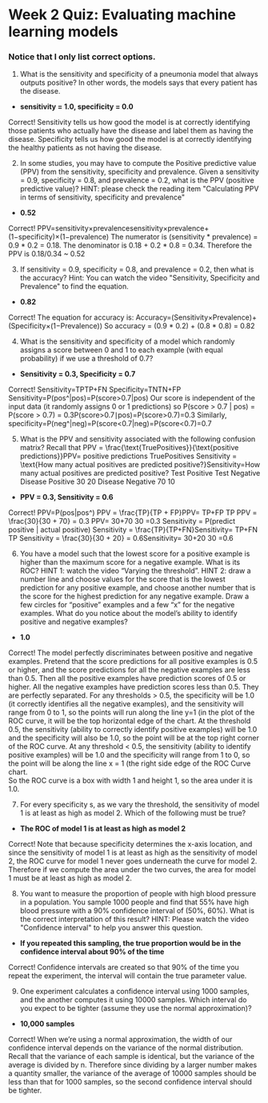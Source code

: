 # **Week 2 Quiz: Evaluating machine learning models**

### Notice that I only list correct options.

1. What is the sensitivity and specificity of a pneumonia model that always outputs positive? In other words, the models says that every patient has the disease.

- **sensitivity = 1.0, specificity = 0.0**

Correct! Sensitivity tells us how good the model is at correctly identifying those patients who actually have the disease and label them as having the disease.
Specificity tells us how good the model is at correctly identifying the healthy patients as not having the disease.

2. In some studies, you may have to compute the Positive predictive value (PPV) from the sensitivity, specificity and prevalence. Given a sensitivity = 0.9, specificity = 0.8, and prevalence = 0.2, what is the PPV (positive predictive value)? HINT: please check the reading item "Calculating PPV in terms of sensitivity, specificity and prevalence"

- **0.52**

Correct! PPV=sensitivity×prevalencesensitivity×prevalence+(1−specificity)×(1−prevalence)
The numerator is (sensitivity * prevalence) = 0.9 * 0.2 = 0.18.
The denominator is 0.18 + 0.2 * 0.8 = 0.34.
Therefore the PPV is 0.18/0.34 ~ 0.52

3. If sensitivity = 0.9, specificity = 0.8, and prevalence = 0.2, then what is the accuracy? Hint: You can watch the video "Sensitivity, Specificity and Prevalence" to find the equation.

- **0.82**

Correct! The equation for accuracy is: Accuracy=(Sensitivity×Prevalence)+(Specificity×(1−Prevalence))
So accuracy = (0.9 * 0.2) + (0.8 * 0.8) = 0.82

4. What is the sensitivity and specificity of a model which randomly assigns a score between 0 and 1 to each example (with equal probability) if we use a threshold of 0.7?

- **Sensitivity = 0.3, Specificity = 0.7**

Correct! Sensitivity=TPTP+FN Specificity=TNTN+FP
Sensitivity=P(pos^|pos)=P(score>0.7|pos)
Our score is independent of the input data (it randomly assigns 0 or 1 predictions) so
P(score > 0.7 | pos) = P(score > 0.7) = 0.3P(score>0.7∣pos)=P(score>0.7)=0.3
Similarly, specificity=P(neg^|neg)=P(score<0.7|neg)=P(score<0.7)=0.7

5. What is the PPV and sensitivity associated with the following confusion matrix?
Recall that
PPV = \frac{\text{TruePositives}}{\text{positive predictions}}PPV= 
positive predictions
TruePositives 
Sensitivity = \text{How many actual positives are predicted positive?}Sensitivity=How many actual positives are predicted positive?
Test Positive	Test Negative
Disease Positive	30	20
Disease Negative	70	10


- **PPV = 0.3, Sensitivity = 0.6**

Correct! PPV=P(pos|pos^)
PPV = \frac{TP}{TP + FP}PPV= 
TP+FP
TP
PPV = \frac{30}{30 + 70} = 0.3 PPV= 
30+70
30
=0.3
Sensitivity = P(predict positive | actual positive)
Sensitivity = \frac{TP}{TP+FN}Sensitivity= 
TP+FN
TP 
Sensitivity = \frac{30}{30 + 20} = 0.6Sensitivity= 
30+20
30
=0.6

6. You have a model such that the lowest score for a positive example is higher than the maximum score for a negative example. What is its ROC?
HINT 1: watch the video “Varying the threshold”.
HINT 2: draw a number line and choose values for the score that is the lowest prediction for any positive example, and choose another number that is the score for the highest prediction for any negative example.  Draw a few circles for “positive” examples and a few “x” for the negative examples. What do you notice about the model’s ability to identify positive and negative examples?

- **1.0**

Correct! The model perfectly discriminates between positive and negative examples. 
Pretend that the score predictions for all positive examples is 0.5 or higher, and the score predictions for all the negative examples are less than 0.5.  Then all the positive examples have prediction scores of 0.5 or higher. All the negative examples have prediction scores less than 0.5. They are perfectly separated.
For any thresholds > 0.5, the specificity will be 1.0  (it correctly identifies all the negative examples), and the sensitivity will range from 0 to 1, so the points will run along the line y=1 (in the plot of the ROC curve, it will be the top horizontal edge of the chart. 
At the threshold 0.5, the sensitivity (ability to correctly identify positive examples) will be 1.0 and the specificity will also be 1.0, so the point will be at the top right corner of the ROC curve. 
At any threshold < 0.5, the sensitivity (ability to identify positive examples) will be 1.0 and the specificity will range from 1 to 0, so the point will be along the line x = 1 (the right side edge of the ROC Curve chart.  
So the ROC curve is a box with width 1 and height 1, so the area under it is 1.0.

7. For every specificity s, as we vary the threshold, the sensitivity of model 1 is at least as high as model 2. Which of the following must be true?

- **The ROC of model 1 is at least as high as model 2**

Correct! Note that because specificity determines the x-axis location, and since the sensitivity of model 1 is at least as high as the sensitivity of model 2, the ROC curve for model 1 never goes underneath the curve for model 2. Therefore if we compute the area under the two curves, the area for model 1 must be at least as high as model 2.

8. You want to measure the proportion of people with high blood pressure in a population. You sample 1000 people and find that 55% have high blood pressure with a 90% confidence interval of (50%, 60%). What is the correct interpretation of this result?
HINT: Please watch the video "Confidence interval" to help you answer this question.

- **If you repeated this sampling, the true proportion would be in the confidence interval about 90% of the time**

Correct! Confidence intervals are created so that 90% of the time you repeat the experiment, the interval will contain the true parameter value.

9. One experiment calculates a confidence interval using 1000 samples, and the another computes it using 10000 samples. Which interval do you expect to be tighter (assume they use the normal approximation)?

- **10,000 samples**


Correct! When we’re using a normal approximation, the width of our confidence interval depends on the variance of the normal distribution. Recall that the variance of each sample is identical, but the variance of the average is divided by n. Therefore since dividing by a larger number makes a quantity smaller, the variance of the average of 10000 samples should be less than that for 1000 samples, so the second confidence interval should be tighter.
